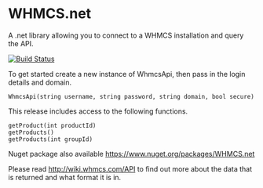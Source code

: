 # WHMCS.net
A .net library allowing you to connect to a WHMCS installation and query the API.

[![Build Status](https://travis-ci.org/lareeth/WHMCS.net.svg?branch=master)](https://travis-ci.org/lareeth/WHMCS.net)

To get started create a new instance of WhmcsApi, then pass in the login details and domain.

```
WhmcsApi(string username, string password, string domain, bool secure)
```

This release includes access to the following functions.

```
getProduct(int productId)
getProducts()
getProducts(int groupId)
```

Nuget package also available https://www.nuget.org/packages/WHMCS.net

Please read http://wiki.whmcs.com/API to find out more about the data that is returned and what format it is in.
